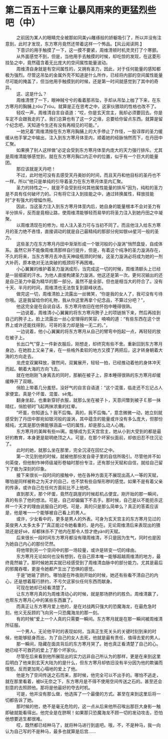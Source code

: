 <h1>第二百五十三章 让暴风雨来的更猛烈些吧（中）</h1>
<div id="content">&nbsp&nbsp&nbsp&nbsp&nbsp&nbsp&nbsp&nbsp
 之前因为某人的眼睛完全被那如同美yù雕琢般的娇躯吸引了，所以并没有注意到，此时才发现，东方寒月竟然还带着这样一个怖品。【风云阅读网.】
 <br/>&nbsp&nbsp&nbsp&nbsp&nbsp&nbsp&nbsp&nbsp
 下意识的用手触摸了一下，这一摸不要紧，周维清顿时机灵灵打了个寒颤。
 <br/>&nbsp&nbsp&nbsp&nbsp&nbsp&nbsp&nbsp&nbsp
 从外面感觉不到，但是，当他用手去触摸的时候，却吃惊的发现，在这菱形挂坠之中，竟然蕴含着无比庞大的空间属性能量波动。
 <br/>&nbsp&nbsp&nbsp&nbsp&nbsp&nbsp&nbsp&nbsp
 周维清自身就是有空间属性的，又拥有圣力，因此，对于任何能量的感知都极为强烈。尽管这吊坠的金属外壳不知道是什么所作，已经将内部的空间属性能量尽可能的掩盖了，但当他用手触摸到的时候，还是第一时间就感觉到了其中的奇异。
 <br/>&nbsp&nbsp&nbsp&nbsp&nbsp&nbsp&nbsp&nbsp
 这、这是什么？
 <br/>&nbsp&nbsp&nbsp&nbsp&nbsp&nbsp&nbsp&nbsp
 周维清愣了一下，眼神贼兮兮的看着那吊坠，手却从吊坠上枷了下来，在东方寒月的胸脯上róu了róu。就算是正在思考之中，这家伙猥琐的性格也改不了。
 <br/>&nbsp&nbsp&nbsp&nbsp&nbsp&nbsp&nbsp&nbsp
 轻叹一声，周维清自言自语道：“哎，你是玄天宫主，我却必须要回去。你是车定不会跟我走的了。我们总算也有了这一夕之缘，总要给你留点东西。就算是留个纪念吧，天知道今生还有没有再相见的可能。”，
 <br/>&nbsp&nbsp&nbsp&nbsp&nbsp&nbsp&nbsp&nbsp
 一她兄着”周维清按在东方寒月胸脯上的大手停止了作怪，一股谆厚的圣力缓缓从他手掌之中输出，注入到东方寒月体垩内，顺着她的经脉悄然而下，在丹田中汇聚。
 <br/>&nbsp&nbsp&nbsp&nbsp&nbsp&nbsp&nbsp&nbsp
 如果换了别人这样做”必定会受到东方寒月体垩内庞大的天力强行排斥。尤其是周维清能够感觉到，就在东方寒月胸口内正中的位置，似乎有一个巨大的能量团。
 <br/>&nbsp&nbsp&nbsp&nbsp&nbsp&nbsp&nbsp&nbsp
 那应该就是天丹吧！
 <br/>&nbsp&nbsp&nbsp&nbsp&nbsp&nbsp&nbsp&nbsp
 不过，此时他可没有去感受天丹奥妙的时间，而且天丹和他目标的圣丹也不一样。所以”他只是单纯的引导着圣力在东方寒月体垩内汇聚。
 <br/>&nbsp&nbsp&nbsp&nbsp&nbsp&nbsp&nbsp&nbsp
 圣力的持性之一，就是不会受到任何其他属性能量的排斥”因为，纯粒的圣力是不具有任何破坏力的。只有将它注入到技能之中，通过转换属性，释放技能时”才有强大的增幅作用。
 <br/>&nbsp&nbsp&nbsp&nbsp&nbsp&nbsp&nbsp&nbsp
 因此，当这圣力注入到东方寒月体垩内后，她自身的能量根本不会对圣力有半分排斥，反而是竟相让路，使周维清能够轻而易举的将圣力注入到她丹田之中凝聚。
 <br/>&nbsp&nbsp&nbsp&nbsp&nbsp&nbsp&nbsp&nbsp
 以周维清现在的修为，给人注入圣力可与当初不同了。而且他注入给东方寒月的圣力绝不吝惜，直接调动的就是自己最精纯的那部分宛如银sè星河一般的圣力。
 <br/>&nbsp&nbsp&nbsp&nbsp&nbsp&nbsp&nbsp&nbsp
 这些圣力在东方寒月丹田中渐渐形成一个银河般的小漩涡”悄然盘旋，自成体系。虽然它并不能像周维清那样自行提升，但是，有着这个纯净的圣力漩涡存在，不久的将来，当东方寒月去冲击天神级瓶颈的时候，这圣力漩涡必将成为她的一剂大补药，原本绝对无法突破的瓶颈将不再困难。
 <br/>&nbsp&nbsp&nbsp&nbsp&nbsp&nbsp&nbsp&nbsp
 小心翼翼的维护着圣力漩涡成形，当完成这一切的时候，周维清额头上已经是一层细密的汗水。为他人直接构建圣力漩涡，他这还是第一次。更何况输出的还是自己圣力中最为精华的那一部分。虽然不是全部，但也是相当大的符合了。没有十天、半月的时间，周维清也无法恢复到巅峰状态。
 <br/>&nbsp&nbsp&nbsp&nbsp&nbsp&nbsp&nbsp&nbsp
 做完这一切，周维清脸上流露出一丝微笑，“你是我的女人了，我可没有亏待你哦。这是我留给你的礼物，我从你这里再拿个纪念品，不算过分吧？”，
 <br/>&nbsp&nbsp&nbsp&nbsp&nbsp&nbsp&nbsp&nbsp
 他这完全是在自说自话，东方寒月依旧在他怀抱中睡得很熟。
 <br/>&nbsp&nbsp&nbsp&nbsp&nbsp&nbsp&nbsp&nbsp
 一边说着，周维清小心翼翼的将东方寒月胯子上的项链捎下来，然后再挂到自己的胯子上。脸上流露出一丝心安理得的笑容，喃喃的道：“有些东西在这个世界上或许还能找得到，可哥的圣力却是独一无二的。”，
 <br/>&nbsp&nbsp&nbsp&nbsp&nbsp&nbsp&nbsp&nbsp
 一边说着，他小心翼翼的将东方寒月从自己的臂弯中抱起一点，再轻轻的放在被子上。
 <br/>&nbsp&nbsp&nbsp&nbsp&nbsp&nbsp&nbsp&nbsp
 长出口气”穿上一件新衣服后，刚想走，却终究有些不舍。重新回到东方寒月身边，在她脸上又亲了亲，在一些格外柔软的地方又摸了两把后，这才转身朝着大海的方向走去。
 <br/>&nbsp&nbsp&nbsp&nbsp&nbsp&nbsp&nbsp&nbsp
 龙虎变双翼释放，骤然间，双翼展开，轻轻一拍，已经推动着他的身体冲天而起。朝着大海的方向飞去。
 <br/>&nbsp&nbsp&nbsp&nbsp&nbsp&nbsp&nbsp&nbsp
 就在他刚刚飞身离去的同时，那躺在被子上，原本睡得很熟的东方寒月却缓缓睁开了双眼。
 <br/>&nbsp&nbsp&nbsp&nbsp&nbsp&nbsp&nbsp&nbsp
 俏脸上带着几分羞怒，没好气的自言自语道：“这个混蛋，临走还不忘记占人家便宜。真是个坏蛋、混蛋、sè鬼。
 <br/>&nbsp&nbsp&nbsp&nbsp&nbsp&nbsp&nbsp&nbsp
 翻身坐起，也重新穿好衣服，就那么坐在被子卜，天意间瞥到被子Ｅ那一抹晴红，俏脸顿时飞起两抹浓重的红晕。
 <br/>&nbsp&nbsp&nbsp&nbsp&nbsp&nbsp&nbsp&nbsp
 “坏蛋，你知道么？我不后悔。真的，我不后悔。”，意念微微一动，她立刻就感受到了丹田中那宛如银河般的漩涡，其中蕴含的能量或许没有多么庞大，但那份精纯，尤其是那仿佛能够涵盖一切的属性，却是那么动人心魄。
 <br/>&nbsp&nbsp&nbsp&nbsp&nbsp&nbsp&nbsp&nbsp
 东方寒月的美眸有些mí离。能够成为玄天宫宫主，她从小到大受到的都是最好的教育，本身更是聪明绝顶之人。可是，在那个坏家伙面前，却依旧忍不住沉沦了。
 <br/>&nbsp&nbsp&nbsp&nbsp&nbsp&nbsp&nbsp&nbsp
 此时的她，就那么坐在那里，完全沉浸在回忆之中。
 <br/>&nbsp&nbsp&nbsp&nbsp&nbsp&nbsp&nbsp&nbsp
 第一次见到他的时候，就被他那份发自骨子里的自信所吸引。尽管他并不如何英俊，但他制作神师级凝形卷轴时那份专注，还有那分天赋和自信，就给自己留下了极为深刻的印象。
 <br/>&nbsp&nbsp&nbsp&nbsp&nbsp&nbsp&nbsp&nbsp
 接下来很长一段时间的接触中，他在各种方面无不展现出高人一等的天赋，哪怕是同样被称之为天才的自己，也不禁有些自惭形秽的感觉。如果不是有着父亲的传承，或许自己在任何方面前比不上他吧。
 <br/>&nbsp&nbsp&nbsp&nbsp&nbsp&nbsp&nbsp&nbsp
 直到那天，那个坏蛋，竟然在跳崖的时候趁机占便宜。刚开始的那一瞬间，真的有杀了他的想法。可是，自己却偏偏下不去手。那时候，自己是以不能扼杀这样一个天才的理由说服自己的吧。可是，真的只是那么简单么？真正的答紊应该是，他是唯一一个能够被自己看上的男人。
 <br/>&nbsp&nbsp&nbsp&nbsp&nbsp&nbsp&nbsp&nbsp
 或许，少女看中的，更多是男人的外表。可身为玄天宫主的东方寒月见过的英俊男人太多太多了”真正能过令她看重的，是内在。无论周维清后来表现出的猥琐还是好sè，却都抹杀不了他内在那令人惊才绝yàn的天赋。
 <br/>&nbsp&nbsp&nbsp&nbsp&nbsp&nbsp&nbsp&nbsp
 后来很长一段时间东方寒月都没有理周维清，不只是因为生气，同时也是因为她自己内心的那份茫然。
 <br/>&nbsp&nbsp&nbsp&nbsp&nbsp&nbsp&nbsp&nbsp
 将他带到另一个空间中的那一场较量，或许是转变一切的缘由。
 <br/>&nbsp&nbsp&nbsp&nbsp&nbsp&nbsp&nbsp&nbsp
 东方寒月无论如何也没有想到，在自己原本唯一能够超越周维清的地方，最终竟然输了。那时候她其实就已经感受到了周维清血脉中的部分能力。尤其是最后的邪魔吞噬，更是令她都产生出了恐惧的感觉。
 <br/>&nbsp&nbsp&nbsp&nbsp&nbsp&nbsp&nbsp&nbsp
 于是”她输了脐约。哪怕是在昨夜刚开始的时候，她还有些看不清自己的内心，还是想着履行脐约，不亏欠这家伙任何东西而献身。
 <br/>&nbsp&nbsp&nbsp&nbsp&nbsp&nbsp&nbsp&nbsp
 可现在她却已经看清楚了。
 <br/>&nbsp&nbsp&nbsp&nbsp&nbsp&nbsp&nbsp&nbsp
 让东方寒月真的为周维清动心的时候，就是那场脐约的胜负。周维清赢了，也帮东方寒月心中的某些东西赢了。
 <br/>&nbsp&nbsp&nbsp&nbsp&nbsp&nbsp&nbsp&nbsp
 而真正让东方寒月爱上他的，是在对战两只强大的恐魔海龙，在最危急时刻，他义无反顾的飞向另一只恐魔海龙的那一刻。
 <br/>&nbsp&nbsp&nbsp&nbsp&nbsp&nbsp&nbsp&nbsp
 有的时候”爱上一个人真的只需要一瞬间。东方寒月就是在那一瞬间被周维清所征服。
 <br/>&nbsp&nbsp&nbsp&nbsp&nbsp&nbsp&nbsp&nbsp
 一个男人，无论他平时的表现如何，当真正生死关头的关键时刻到来的时候，他能够挺身而出，为了自己的女人去死，他就是最有贵任，值得去爱的男人。
 <br/>&nbsp&nbsp&nbsp&nbsp&nbsp&nbsp&nbsp&nbsp
 那一瞬间，隐藏在面具背后的东方寒月哭了。她也真正看清楚了自己的心。她已经不可救药的爱上了那个坏家伙。
 <br/>&nbsp&nbsp&nbsp&nbsp&nbsp&nbsp&nbsp&nbsp
 尽管在后来看到他所展现出的实力远非自己所认为的那样，更是在来到这里后明白了他来到玄天大陆为的是什么，但东方寒月却依旧没有半分因为他的欺骗而情怒。反而更加死心塌地的爱上了他。
 <br/>&nbsp&nbsp&nbsp&nbsp&nbsp&nbsp&nbsp&nbsp
 他是为了空间传送之石而来，那时候，他完全可以不出手的。哪怕不逃走，就在那里看着，被bī无奈之下，东方寒月是不得不使用空间传送之石的。甚至还会刻意的去照顾他。那将是他最好的夺去时机。
 <br/>&nbsp&nbsp&nbsp&nbsp&nbsp&nbsp&nbsp&nbsp
 可是，他并没有那么做，他选挥了一个最傻的方式。甚至在来到这里后将一切都告诉了她。
 <br/>&nbsp&nbsp&nbsp&nbsp&nbsp&nbsp&nbsp&nbsp
 那时候的他，绝不是毫无危险的，这一点从后来他所召唉出那巨大身影一触即破就能看得出。他完全是在脐啊！如果那只恐魔海龙不顾一切的发动攻击，恐怕他想要逃生都很难。
 <br/>&nbsp&nbsp&nbsp&nbsp&nbsp&nbsp&nbsp&nbsp
 哎，既然都已经种马了，就将种马进行到底吧。哦，不，不是种马，我一向认为自己写的不是种马，最多也就算是后宫……
 <br/>&nbsp&nbsp&nbsp&nbsp&nbsp&nbsp&nbsp&nbsp
 <br/>&nbsp&nbsp&nbsp&nbsp&nbsp&nbsp&nbsp&nbsp
</div>
